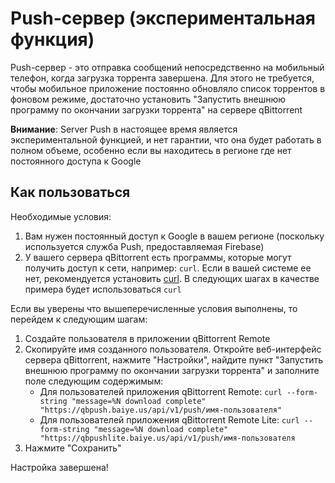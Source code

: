 # Push-сервер (экспериментальная функция)
Push-сервер - это отправка сообщений непосредственно на мобильный телефон, когда загрузка торрента завершена. Для этого не требуется, чтобы мобильное приложение постоянно обновляло список торрентов в фоновом режиме, достаточно установить "Запустить внешнюю программу по окончании загрузки торрента" на сервере qBittorrent

**Внимание**: 
Server Push в настоящее время является экспериментальной функцией, и нет гарантии, что она будет работать в полном объеме, особенно если вы находитесь в регионе где нет постоянного доступа к Google

## Как пользоваться
Необходимые условия:
1. Вам нужен постоянный доступ к Google в вашем регионе (поскольку используется служба Push, предоставляемая Firebase)
2. У вашего сервера qBittorrent есть программы, которые могут получить доступ к сети, например: `curl`. Если в вашей системе ее нет, рекомендуется установить [curl](https://curl.se/). В следующих шагах в качестве примера будет использоваться `curl`

Если вы уверены что вышеперечисленные условия выполнены, то перейдем к следующим шагам:
1. Создайте пользователя в приложении qBittorrent Remote
2. Скопируйте имя созданного пользователя. Откройте веб-интерфейс сервера qBittorrent, нажмите "Настройки", найдите пункт "Запустить внешнюю программу по окончании загрузки торрента" и заполните поле следующим содержимым:
   - Для пользователей приложения qBittorrent Remote: `curl --form-string "message=%N download complete" "https://qbpush.baiye.us/api/v1/push/имя-пользователя"`
   - Для пользователей приложения qBittorrent Remote Lite: `curl --form-string "message=%N download complete" "https://qbpushlite.baiye.us/api/v1/push/имя-пользователя`
4. Нажмите "Сохранить"

Настройка завершена!
